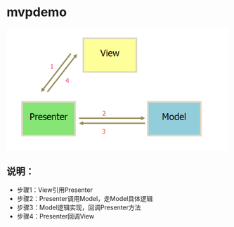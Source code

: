 # mvpdemo
![image](Android_MVP_structure.png)
## 说明：
- 步骤1：View引用Presenter
- 步骤2：Presenter调用Model，走Model具体逻辑
- 步骤3：Model逻辑实现，回调Presenter方法
- 步骤4：Presenter回调View
